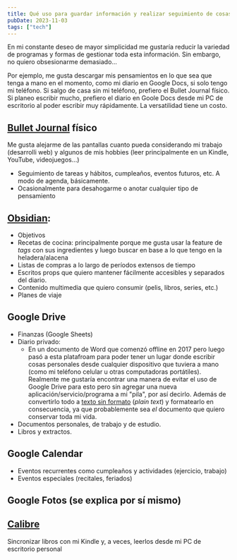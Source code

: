 ```yaml
---
title: Qué uso para guardar información y realizar seguimiento de cosas
pubDate: 2023-11-03
tags: ["tech"]
---
```


En mi constante deseo de mayor simplicidad me gustaría reducir la variedad de programas y formas de gestionar toda esta información. Sin embargo, no quiero obsesionarme demasiado...

Por ejemplo, me gusta descargar mis pensamientos en lo que sea que tenga a mano en el momento, como mi diario en Google Docs, si solo tengo mi teléfono. Si salgo de casa sin mi teléfono, prefiero el Bullet Journal físico. Si planeo escribir mucho, prefiero el diario en Goole Docs desde mi PC de escritorio al poder escribir muy rápidamente. La versatilidad tiene un costo.

## [Bullet Journal](https://bulletjournal.com/) físico
Me gusta alejarme de las pantallas cuanto pueda considerando mi trabajo (desarrolli web) y algunos de mis hobbies (leer principalmente en un Kindle, YouTube, videojuegos...)
- Seguimiento de tareas y hábitos, cumpleaños, eventos futuros, etc. A modo de agenda, básicamente.
- Ocasionalmente para desahogarme o anotar cualquier tipo de pensamiento

## [Obsidian](https://obsidian.md/):
- Objetivos
- Recetas de cocina: principalmente porque me gusta usar la feature de _tags_ con sus ingredientes y luego buscar en base a lo que tengo en la heladera/alacena
- Listas de compras a lo largo de períodos extensos de tiempo
- Escritos props que quiero mantener fácilmente accesibles y separados del diario.
- Contenido multimedia que quiero consumir (pelis, libros, series, etc.)
- Planes de viaje

## Google Drive
- Finanzas (Google Sheets)
- Diario privado:
     - En un documento de Word que comenzó offline en 2017 pero luego pasó a esta platafroam para poder tener un lugar donde escribir cosas personales desde cualquier dispositivo que tuviera a mano (como mi teléfono celular u otras computadoras portátiles). Realmente me gustaría encontrar una manera de evitar el uso de Google Drive para esto pero sin agregar una nueva aplicación/servicio/programa a mi "pila", por así decirlo. Además de convertirlo todo a [texto sin formato](https://sive.rs/plaintext) (_plain text_) y formatearlo en consecuencia, ya que probablemente sea _el_ documento que quiero conservar toda mi vida.
- Documentos personales, de trabajo y de estudio.
- Libros y extractos.

## Google Calendar
- Eventos recurrentes como cumpleaños y actividades (ejercicio, trabajo)
- Eventos especiales (recitales, feriados)

## Google Fotos (se explica por sí mismo)

## [Calibre](https://calibre-ebook.com/)
Sincronizar libros con mi Kindle y, a veces, leerlos desde mi PC de escritorio personal